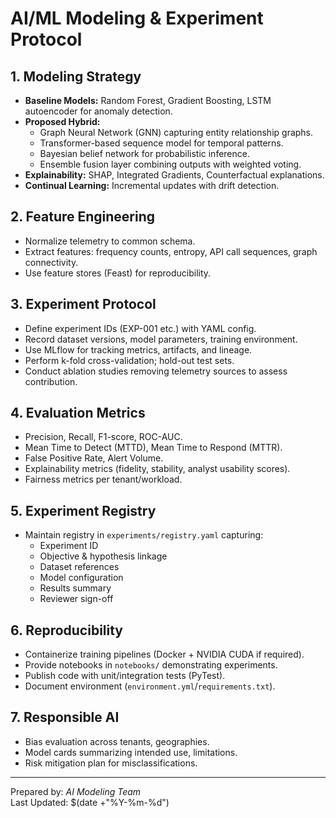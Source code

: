 # AI/ML Modeling & Experiment Protocol

## 1. Modeling Strategy
- **Baseline Models:** Random Forest, Gradient Boosting, LSTM autoencoder for anomaly detection.
- **Proposed Hybrid:**
  - Graph Neural Network (GNN) capturing entity relationship graphs.
  - Transformer-based sequence model for temporal patterns.
  - Bayesian belief network for probabilistic inference.
  - Ensemble fusion layer combining outputs with weighted voting.
- **Explainability:** SHAP, Integrated Gradients, Counterfactual explanations.
- **Continual Learning:** Incremental updates with drift detection.

## 2. Feature Engineering
- Normalize telemetry to common schema.
- Extract features: frequency counts, entropy, API call sequences, graph connectivity.
- Use feature stores (Feast) for reproducibility.

## 3. Experiment Protocol
- Define experiment IDs (EXP-001 etc.) with YAML config.
- Record dataset versions, model parameters, training environment.
- Use MLflow for tracking metrics, artifacts, and lineage.
- Perform k-fold cross-validation; hold-out test sets.
- Conduct ablation studies removing telemetry sources to assess contribution.

## 4. Evaluation Metrics
- Precision, Recall, F1-score, ROC-AUC.
- Mean Time to Detect (MTTD), Mean Time to Respond (MTTR).
- False Positive Rate, Alert Volume.
- Explainability metrics (fidelity, stability, analyst usability scores).
- Fairness metrics per tenant/workload.

## 5. Experiment Registry
- Maintain registry in `experiments/registry.yaml` capturing:
  - Experiment ID
  - Objective & hypothesis linkage
  - Dataset references
  - Model configuration
  - Results summary
  - Reviewer sign-off

## 6. Reproducibility
- Containerize training pipelines (Docker + NVIDIA CUDA if required).
- Provide notebooks in `notebooks/` demonstrating experiments.
- Publish code with unit/integration tests (PyTest).
- Document environment (`environment.yml`/`requirements.txt`).

## 7. Responsible AI
- Bias evaluation across tenants, geographies.
- Model cards summarizing intended use, limitations.
- Risk mitigation plan for misclassifications.

---
Prepared by: *AI Modeling Team*  
Last Updated: $(date +"%Y-%m-%d")

